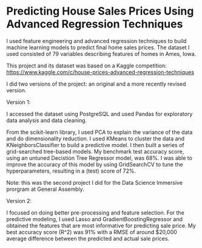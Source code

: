 # Predicting House Sales Prices Using Advanced Regression Techniques

I used feature engineering and advanced regression techniques to build machine learning models to predict final home sales prices. The dataset I used consisted of 79 variables describing features of homes in Ames, Iowa.

This project and its dataset was based on a Kaggle competition: https://www.kaggle.com/c/house-prices-advanced-regression-techniques

I did two versions of the project: an original and a more recently revised version.

Version 1: 

I accessed the dataset using PostgreSQL and used Pandas for exploratory data analysis and data cleaning. 

From the scikit-learn library, I used PCA to explain the variance of the data and do dimensionality reduction. I used KMeans to cluster the data and KNeighborsClassifier to build a predictive model. I then built a series of grid-searched tree-based models. My benchmark test accuracy score, using an untuned Decistion Tree Regressor model, was 68%. I was able to improve the accuracy of this model by using GridSearchCV to tune the hyperparameters, resulting in a (test) score of 72%.

Note: this was the second project I did for the Data Science Immersive prorgram at General Assembly.

Version 2:

I focused on doing better pre-processing and feature selection. For the predictive modeling, I used Lasso and GradientBoostingRegressor and obtained the features that are most informative for predicting sale price. My best accuracy score (R^2) was 91% with a RMSE of around $20,000 average difference between the predicted and actual sale prices.
